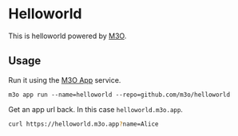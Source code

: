 # Helloworld

This is helloworld powered by [M3O](https://m3o.com).

## Usage

Run it using the [M3O App](https://m3o.com/app) service.

```
m3o app run --name=helloworld --repo=github.com/m3o/helloworld
```

Get an app url back. In this case `helloworld.m3o.app`.

```bash
curl https://helloworld.m3o.app?name=Alice
```
